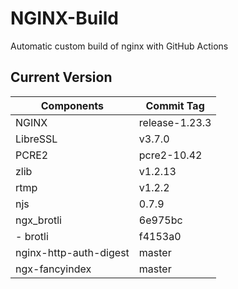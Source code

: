 # NGINX-Build
Automatic custom build of nginx with GitHub Actions

## Current Version
| Components | Commit Tag |
|--|--|
| NGINX | release-1.23.3 |
| LibreSSL | v3.7.0 |
| PCRE2 | pcre2-10.42 |
| zlib | v1.2.13 |
| rtmp | v1.2.2 |
| njs | 0.7.9 |
| ngx_brotli | 6e975bc |
| - brotli | f4153a0 |
| nginx-http-auth-digest | master |
| ngx-fancyindex | master |

